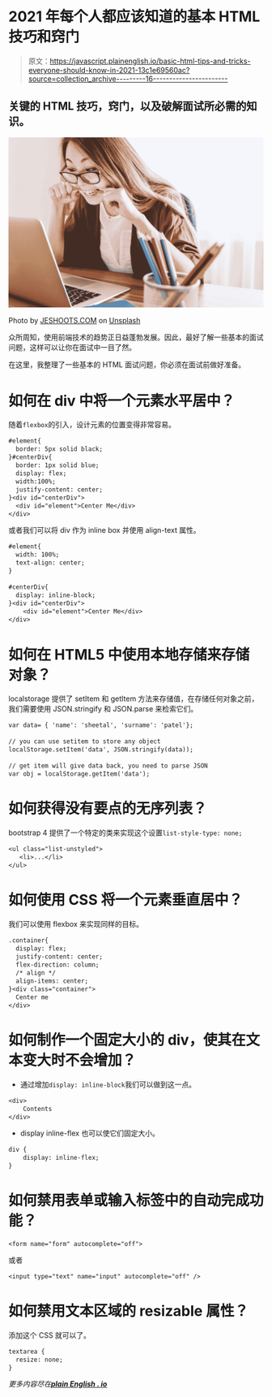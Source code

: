 # 2021 年每个人都应该知道的基本 HTML 技巧和窍门

> 原文：<https://javascript.plainenglish.io/basic-html-tips-and-tricks-everyone-should-know-in-2021-13c1e69560ac?source=collection_archive---------16----------------------->

## 关键的 HTML 技巧，窍门，以及破解面试所必需的知识。

![](img/88831fb303b69ddbc569661f5946afe7.png)

Photo by [JESHOOTS.COM](https://unsplash.com/@jeshoots?utm_source=medium&utm_medium=referral) on [Unsplash](https://unsplash.com?utm_source=medium&utm_medium=referral)

众所周知，使用前端技术的趋势正日益蓬勃发展。因此，最好了解一些基本的面试问题，这样可以让你在面试中一目了然。

在这里，我整理了一些基本的 HTML 面试问题，你必须在面试前做好准备。

# 如何在 div 中将一个元素水平居中？

随着`flexbox`的引入，设计元素的位置变得非常容易。

```
#element{  
  border: 5px solid black;
}#centerDiv{
  border: 1px solid blue;
  display: flex;
  width:100%; 
  justify-content: center;
}<div id="centerDiv">
  <div id="element">Center Me</div>
</div>
```

或者我们可以将 div 作为 inline box 并使用 align-text 属性。

```
#element{
  width: 100%;
  text-align: center;
}

#centerDiv{
  display: inline-block;
}<div id="centerDiv">  
    <div id="element">Center Me</div>
</div>
```

# 如何在 HTML5 中使用本地存储来存储对象？

localstorage 提供了 setItem 和 getItem 方法来存储值，在存储任何对象之前，我们需要使用 JSON.stringify 和 JSON.parse 来检索它们。

```
var data= { 'name': 'sheetal', 'surname': 'patel'};

// you can use setitem to store any object
localStorage.setItem('data', JSON.stringify(data));

// get item will give data back, you need to parse JSON
var obj = localStorage.getItem('data'); 
```

# 如何获得没有要点的无序列表？

bootstrap 4 提供了一个特定的类来实现这个设置`list-style-type: none;`

```
<ul class="list-unstyled">
   <li>...</li>
</ul>
```

# 如何使用 CSS 将一个元素垂直居中？

我们可以使用 flexbox 来实现同样的目标。

```
.container{
  display: flex;
  justify-content: center;
  flex-direction: column; 
  /* align */
  align-items: center;
}<div class="container">
  Center me
</div>
```

# 如何制作一个固定大小的 div，使其在文本变大时不会增加？

*   通过增加`display: inline-block`我们可以做到这一点。

```
<div>
    Contents
</div>
```

*   display inline-flex 也可以使它们固定大小。

```
div {
    display: inline-flex;
}
```

# 如何禁用表单或输入标签中的自动完成功能？

```
<form name="form" autocomplete="off">
```

或者

```
<input type="text" name="input" autocomplete="off" />
```

# 如何禁用文本区域的 resizable 属性？

添加这个 CSS 就可以了。

```
textarea {
  resize: none;
}
```

*更多内容尽在*[***plain English . io***](http://plainenglish.io/)